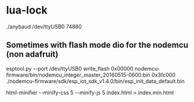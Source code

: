 # lua-lock

./anybaud /dev/ttyUSB0 74880

## Sometimes with flash mode dio for the nodemcu (non adafruit)

esptool.py  --port /dev/ttyUSB0 write_flash 0x00000 nodemcu-firmware/bin/nodemcu_integer_master_20160515-0600.bin 0x3fc000 ./nodemcu-firmware/sdk/esp_iot_sdk_v1.4.0/bin/esp_init_data_default.bin

html-minifier --minify-css 5 --minify-js 5 index.html  > index.min.html
